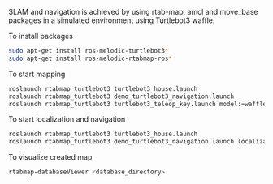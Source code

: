SLAM and navigation is achieved by using rtab-map, amcl and move_base packages in a simulated environment using Turtlebot3 waffle.

To install packages
```bash
sudo apt-get install ros-melodic-turtlebot3*
sudo apt-get install ros-melodic-rtabmap-ros*
```

To start mapping
```bash
roslaunch rtabmap_turtlebot3 turtlebot3_house.launch
roslaunch rtabmap_turtlebot3 demo_turtlebot3_navigation.launch 
roslaunch rtabmap_turtlebot3 turtlebot3_teleop_key.launch model:=waffle
```

To start localization and navigation
```bash
roslaunch rtabmap_turtlebot3 turtlebot3_house.launch 
roslaunch rtabmap_turtlebot3 demo_turtlebot3_navigation.launch localization:=true 
```

To visualize created map
```bash
rtabmap-databaseViewer <database_directory>
```


